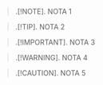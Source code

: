 > .[!NOTE].
> NOTA 1

> .[!TIP].
> NOTA 2

> .[!IMPORTANT].
> NOTA 3

> .[!WARNING].
> NOTA 4

> .[!CAUTION].
> NOTA 5
